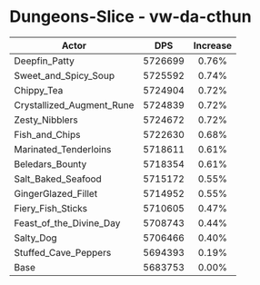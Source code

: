 # Dungeons-Slice - vw-da-cthun
| Actor | DPS | Increase |
|---|:---:|:---:|
|Deepfin_Patty|5726699|0.76%|
|Sweet_and_Spicy_Soup|5725592|0.74%|
|Chippy_Tea|5724904|0.72%|
|Crystallized_Augment_Rune|5724839|0.72%|
|Zesty_Nibblers|5724672|0.72%|
|Fish_and_Chips|5722630|0.68%|
|Marinated_Tenderloins|5718611|0.61%|
|Beledars_Bounty|5718354|0.61%|
|Salt_Baked_Seafood|5715172|0.55%|
|GingerGlazed_Fillet|5714952|0.55%|
|Fiery_Fish_Sticks|5710605|0.47%|
|Feast_of_the_Divine_Day|5708743|0.44%|
|Salty_Dog|5706466|0.40%|
|Stuffed_Cave_Peppers|5694393|0.19%|
|Base|5683753|0.00%|

